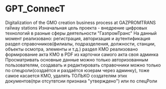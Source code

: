 # GPT_ConnecT
Digitalization of the GMO creation business process at GAZPROMTRANS railway stations
Изначальная цель проекта - внедрение цифровых технологий в разные сферы деятельности "ГазпромТранс"
На данный момент реализовано:
регистрация, авторизация и аутентификация
раздел справочников(филиалы, подразделения, должности, станции, объекты осмотра, элементы и т.д.)
раздел КМО
реализовано формирование акта КМО в PDF из карточки самого акта
своя админка
Просматривать основные данные можно только авторизованным пользователям, создавать и редактировать справочники можно только по спецроли(создаётся и раздаётся юзерам через админку), тоже самое касается КМО, удалять ТОЛЬКО создателям этих документов(при отсутвтсии признака "утверждено") или по спецРоли
